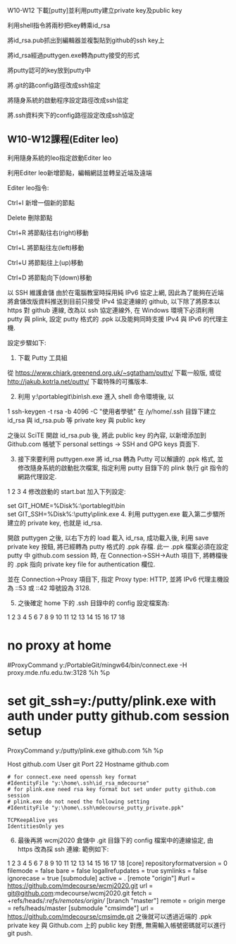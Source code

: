 W10-W12
下載[putty]並利用putty建立private key及public key

利用shell指令將兩秒把key轉乘id_rsa

將id_rsa.pub抓出到編輯器並複製貼到github的ssh key上

將id_rsa經過puttygen.exe轉為putty接受的形式

將putty認可的key放到putty中

將.git的路config路徑改成ssh協定

將隨身系統的啟動程序設定路徑改成ssh協定

將.ssh資料夾下的config路徑設定改成ssh協定

W10-W12課程(Editer leo)
----

利用隨身系統的leo指定啟動Editer leo

利用Editer leo新增節點，編輯網誌並轉呈近端及遠端


Editer leo指令:

Ctrl+I 新增一個新的節點

Delete 刪除節點

Ctrl+R 將節點往右(right)移動

Ctrl+L 將節點往左(left)移動

Ctrl+U 將節點往上(up)移動

Ctrl+D 將節點向下(down)移動

以 SSH 維護倉儲
由於在電腦教室時採用純 IPv6 協定上網, 因此為了能夠在近端將倉儲改版資料推送到目前只接受 IPv4 協定連線的 github, 以下除了將原本以 https 對 github 連線, 改為以 ssh 協定連線外, 在 Windows 環境下必須利用 putty 與 plink, 設定 putty 格式的 .ppk 以及能夠同時支援 IPv4 與 IPv6 的代理主機.

設定步驟如下:

1. 下載 Putty 工具組

從 https://www.chiark.greenend.org.uk/~sgtatham/putty/ 下載一般版, 或從 http://jakub.kotrla.net/putty/ 下載特殊的可攜版本.

2. 利用 y:\portablegit\bin\sh.exe 進入 shell 命令環境後, 以 

1
ssh-keygen -t rsa -b 4096 -C "使用者學號"
在 /y/home/.ssh 目錄下建立 id_rsa 與 id_rsa.pub 等 private key 與 public key

之後以 SciTE 開啟 id_rsa.pub 後, 將此 public key 的內容, 以新增添加到 Github.com 帳號下 personal settings -> SSH and GPG keys 頁面下.

3. 接下來要利用 puttygen.exe 將 id_rsa 轉為 Putty 可以解讀的 .ppk 格式, 並修改隨身系統的啟動批次檔案, 指定利用 putty 目錄下的 plink 執行 git 指令的網路代理設定.

1
2
3
4
修改啟動的 start.bat 加入下列設定:
 
set GIT_HOME=%Disk%:\portablegit\bin\
set GIT_SSH=%Disk%:\putty\plink.exe
4. 利用 puttygen.exe 載入第二步驟所建立的 private key, 也就是 id_rsa.

開啟 puttygen 之後, 以右下方的 load 載入 id_rsa, 成功載入後, 利用 save private key 按鈕, 將已經轉為 putty 格式的 .ppk 存檔. 此一 .ppk 檔案必須在設定 putty 中 github.com session 時, 在 Connection->SSH->Auth 項目下, 將轉檔後的 .ppk 指向 private key file for authentication 欄位. 

並在 Connection->Proxy 項目下, 指定 Proxy type: HTTP, 並將 IPv6 代理主機設為 ::53 或 ::42 埠號設為 3128.

5. 之後確定 home 下的 .ssh 目錄中的 config 設定檔案為:

1
2
3
4
5
6
7
8
9
10
11
12
13
14
15
16
17
18
# no proxy at home
#ProxyCommand y:/PortableGit/mingw64/bin/connect.exe -H proxy.mde.nfu.edu.tw:3128 %h %p
# set git_ssh=y:/putty/plink.exe with auth under putty github.com session setup
ProxyCommand y:/putty/plink.exe github.com %h %p
  
Host github.com
    User git
    Port 22
    Hostname github.com
     
    # for connect.exe need openssh key format
    #IdentityFile "y:\home\.ssh\id_rsa_mdecourse"
    # for plink.exe need rsa key format but set under putty github.com session
    # plink.exe do not need the following setting
    #IdentityFile "y:\home\.ssh\mdecourse_putty_private.ppk"
  
    TCPKeepAlive yes
    IdentitiesOnly yes
6. 最後再將 wcmj2020 倉儲中 .git 目錄下的 config 檔案中的連線協定, 由 https 改為採 ssh 連線: 範例如下:

1
2
3
4
5
6
7
8
9
10
11
12
13
14
15
16
17
18
[core]
    repositoryformatversion = 0
    filemode = false
    bare = false
    logallrefupdates = true
    symlinks = false
    ignorecase = true
[submodule]
    active = .
[remote "origin"]
    #url = https://github.com/mdecourse/wcmj2020.git
    url = git@github.com:mdecourse/wcmj2020.git
    fetch = +refs/heads/*:refs/remotes/origin/*
[branch "master"]
    remote = origin
    merge = refs/heads/master
[submodule "cmsimde"]
    url = https://github.com/mdecourse/cmsimde.git
之後就可以透過近端的 .ppk private key 與 Github.com 上的 public key 對應, 無需輸入帳號密碼就可以進行 git push.
<!-- PELICAN_END_SUMMARY -->
